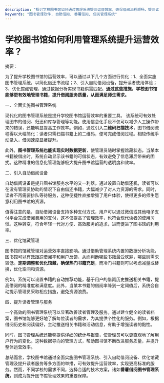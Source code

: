```yaml
---
description: "探讨学校图书馆如何通过管理系统提高运营效率，确保借阅流程顺畅，提高读者满意度。"
keywords: "图书管理软件, 自助借阅, 番薯借阅, 借阅管理系统"
---
```

# 学校图书馆如何利用管理系统提升运营效率？

摘要：  

为了提升学校图书馆的运营效率，可以通过以下几个方面进行优化：1、全面实施图书管理系统，以简化借还书流程；2、引入自助借阅设备，提升读者使用体验；3、优化馆藏管理，通过数据分析实现书籍供需匹配。**通过这些措施，学校图书馆能够更有效地管理书籍，提升借阅服务质量，从而满足师生需求。**

一、全面实施图书管理系统  

现代化的图书管理系统是提升学校图书馆运营效率的重要工具。 该系统可有效处理图书的借阅、归还和库存管理等功能。使用信息化手段不仅可以减少人工操作带来的错误，还能明显提高工作效率。例如，通过引入**二维码扫描技术**，图书借阅流程得以大幅简化：读者只需扫描书籍上的二维码，便可完成借阅过程。相较传统手动录入，借阅速度显著提升。

此外，**图书管理系统也能实现实时数据更新**，使管理员随时掌握馆藏状态。当某本书籍被借出时，系统自动显示该书籍的可借状态，有效避免了信息滞后带来的困扰。这种精准的信息化管理能够极大提升图书馆运营的透明度和效率。

二、引入自助借阅设备  

自助借阅设备是提升图书馆服务水平的又一利器。通过设置自助借还机，读者可以在没有管理员协助的情况下自由借还书籍，大幅减少了对人力资源的需求。同时，读者不再需要排队等待服务，这种便捷性直接增强了用户体验，使得更多的师生愿意利用图书馆的资源。

值得注意的是，自助借阅设备支持多种支付方式，用户可以通过微信或其他电子支付平台完成借阅费用的支付，这不仅提高了管理效率，也符合现代读者的使用习惯。这种转变，符合年轻一代对方便、高效服务的追求，进而促进了图书馆的利用率。

三、优化馆藏管理  

图书馆的馆藏管理对运营效率直接影响。通过借助管理系统内置的数据分析功能，图书馆可以有效跟踪借阅率和用户反馈，从而判断哪些书籍最受欢迎，哪些则需求较低。**定期调整和优化馆藏，确保热门书籍充足**，而冷门书籍则可以考虑减量或替换，优化空间和资源。

例如，系统可以设置书籍的自动推荐功能，基于用户的借阅历史推送相关书籍，提高借阅的精准度和满意度。此外，当某本书籍的借阅率降到一定阈值后，系统会自动提示管理员采取相应措施，避免资源浪费。

四、提升读者管理与服务  

一个高效的图书管理系统可以显著改善读者管理及服务。通过建立健全的读者档案，图书馆能够更好地了解每位读者的需求，为其提供个性化的服务。例如，根据借阅历史和阅读偏好，主动推送相关书籍和活动信息，有助于增强读者的黏性。

同时，图书管理系统还能够提供详细的统计与报告，使管理员可以更直观地了解用户行为的变化。这种数据导向的管理方式，帮助图书馆不断改进服务质量，并提升整体运营效率。

总结而言，学校图书馆通过全面实施图书管理系统、引入自助借阅设备、优化馆藏管理及提升读者服务等多方面的举措，可有效提升运营效率，实现更高标准的服务。然而，不同学校的需求不同，选择合适的技术方案，诸如**番薯借阅图书管理系统**，则成为提升图书馆管理效果的重要保障。
